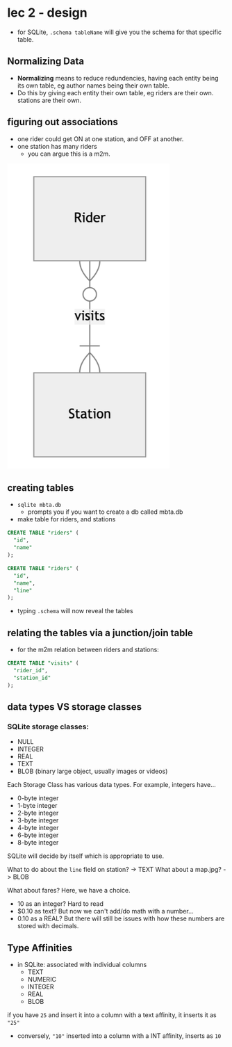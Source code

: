 # lec 2 - design

- for SQLite, `.schema tableName` will give you the schema for that specific table.

## Normalizing Data

- **Normalizing** means to reduce redundencies, having each entity being its own table, eg author names being their own table.
- Do this by giving each entity their own table, eg riders are their own. stations are their own.

## figuring out associations

- one rider could get ON at one station, and OFF at another.
- one station has many riders
  - you can argue this is a m2m.

<img src="rid1.png" />

## creating tables

- `sqlite mbta.db`
  - prompts you if you want to create a db called mbta.db
- make table for riders, and stations

```sql
CREATE TABLE "riders" (
  "id",
  "name"
);
```

```sql
CREATE TABLE "riders" (
  "id",
  "name",
  "line"
);
```

- typing `.schema` will now reveal the tables

## relating the tables via a junction/join table

- for the m2m relation between riders and stations:

```sql
CREATE TABLE "visits" (
  "rider_id",
  "station_id"
);
```

## data types VS storage classes

### SQLite storage classes:

- NULL
- INTEGER
- REAL
- TEXT
- BLOB (binary large object, usually images or videos)

Each Storage Class has various data types.
For example, integers have...

- 0-byte integer
- 1-byte integer
- 2-byte integer
- 3-byte integer
- 4-byte integer
- 6-byte integer
- 8-byte integer

SQLite will decide by itself which is appropriate to use.

What to do about the `line` field on station? -> TEXT
What about a map.jpg? -> BLOB

What about fares? Here, we have a choice.

- 10 as an integer? Hard to read
- $0.10 as text? But now we can't add/do math with a number...
- 0.10 as a REAL? But there will still be issues with how these numbers are stored with decimals.

## Type Affinities

- in SQLite: associated with individual columns
  - TEXT
  - NUMERIC
  - INTEGER
  - REAL
  - BLOB

if you have `25` and insert it into a column with a text affinity, it inserts it as `"25"`

- conversely, `"10"` inserted into a column with a INT affinity, inserts as `10`
